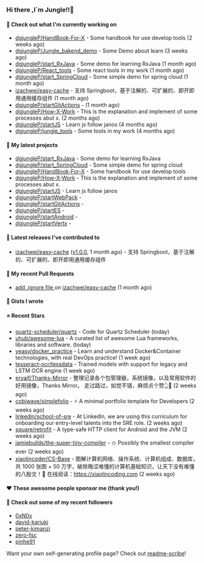 ### Hi there ,I`m Jungle!!👋

#### 👷 Check out what I'm currently working on

- [dgjungleP/HandBook-For-X](https://github.com/dgjungleP/HandBook-For-X) - Some handbook for use develop tools (2 weeks ago)
- [dgjungleP/Jungle_bakend_demo](https://github.com/dgjungleP/Jungle_bakend_demo) - Some Demo about learn (3 weeks ago)
- [dgjungleP/start_RxJava](https://github.com/dgjungleP/start_RxJava) - Some demo for learning RxJava (1 month ago)
- [dgjungleP/React_tools](https://github.com/dgjungleP/React_tools) - Some react tools in my work (1 month ago)
- [dgjungleP/start_SpringCloud](https://github.com/dgjungleP/start_SpringCloud) - Some simple demo for spring cloud  (1 month ago)
- [izachwei/easy-cache](https://github.com/izachwei/easy-cache) - 支持 Springboot，基于注解的、可扩展的、即开即用通用缓存组件 (1 month ago)
- [dgjungleP/startGitActions](https://github.com/dgjungleP/startGitActions) -  (1 month ago)
- [dgjungleP/How-X-Work](https://github.com/dgjungleP/How-X-Work) - This is the explanation and implement of some processes abut x. (2 months ago)
- [dgjungleP/startJS](https://github.com/dgjungleP/startJS) - Learn js follow janos (4 months ago)
- [dgjungleP/jungle_tools](https://github.com/dgjungleP/jungle_tools) - Some tools in my work (4 months ago)

#### 🌱 My latest projects

- [dgjungleP/start_RxJava](https://github.com/dgjungleP/start_RxJava) - Some demo for learning RxJava
- [dgjungleP/start_SpringCloud](https://github.com/dgjungleP/start_SpringCloud) - Some simple demo for spring cloud 
- [dgjungleP/HandBook-For-X](https://github.com/dgjungleP/HandBook-For-X) - Some handbook for use develop tools
- [dgjungleP/How-X-Work](https://github.com/dgjungleP/How-X-Work) - This is the explanation and implement of some processes abut x.
- [dgjungleP/startJS](https://github.com/dgjungleP/startJS) - Learn js follow janos
- [dgjungleP/startWebPack](https://github.com/dgjungleP/startWebPack) - 
- [dgjungleP/startGitActions](https://github.com/dgjungleP/startGitActions) - 
- [dgjungleP/startES](https://github.com/dgjungleP/startES) - 
- [dgjungleP/startAndroid](https://github.com/dgjungleP/startAndroid) - 
- [dgjungleP/startVertx](https://github.com/dgjungleP/startVertx) - 

#### 🔭 Latest releases I've contributed to

- [izachwei/easy-cache](https://github.com/izachwei/easy-cache) ([v1.0.0](https://github.com/izachwei/easy-cache/releases/tag/v1.0.0), 1 month ago) - 支持 Springboot，基于注解的、可扩展的、即开即用通用缓存组件

#### 🔨 My recent Pull Requests

- [add .ignore file ](https://github.com/izachwei/easy-cache/pull/2) on [izachwei/easy-cache](https://github.com/izachwei/easy-cache) (1 month ago)


#### 📓 Gists I wrote


#### ⭐ Recent Stars

- [quartz-scheduler/quartz](https://github.com/quartz-scheduler/quartz) - Code for Quartz Scheduler (today)
- [uhub/awesome-lua](https://github.com/uhub/awesome-lua) - A curated list of awesome Lua frameworks, libraries and software. (today)
- [yeasy/docker_practice](https://github.com/yeasy/docker_practice) - Learn and understand Docker&amp;Container technologies, with real DevOps practice! (1 week ago)
- [tesseract-ocr/tessdata](https://github.com/tesseract-ocr/tessdata) - Trained models with support for legacy and LSTM OCR engine (1 week ago)
- [eryajf/Thanks-Mirror](https://github.com/eryajf/Thanks-Mirror) - 整理记录各个包管理器，系统镜像，以及常用软件的好用镜像，Thanks Mirror。     走过路过，如觉不错，麻烦点个赞👆🌟 (2 weeks ago)
- [cobiwave/simplefolio](https://github.com/cobiwave/simplefolio) - ⚡️ A minimal portfolio template for Developers (2 weeks ago)
- [linkedin/school-of-sre](https://github.com/linkedin/school-of-sre) - At LinkedIn, we are using this curriculum for onboarding our entry-level talents into the SRE role. (2 weeks ago)
- [square/retrofit](https://github.com/square/retrofit) - A type-safe HTTP client for Android and the JVM (2 weeks ago)
- [jamiebuilds/the-super-tiny-compiler](https://github.com/jamiebuilds/the-super-tiny-compiler) - :snowman: Possibly the smallest compiler ever (2 weeks ago)
- [xiaolincoder/CS-Base](https://github.com/xiaolincoder/CS-Base) - 图解计算机网络、操作系统、计算机组成、数据库，共 1000 张图 &#43; 50 万字，破除晦涩难懂的计算机基础知识，让天下没有难懂的八股文！🚀 在线阅读：https://xiaolincoding.com   (2 weeks ago)

#### ❤️ These awesome people sponsor me (thank you!)


#### 👯 Check out some of my recent followers

- [0xN0x](https://github.com/0xN0x)
- [david-kariuki](https://github.com/david-kariuki)
- [peter-kimanzi](https://github.com/peter-kimanzi)
- [zero-fsc](https://github.com/zero-fsc)
- [pinhe91](https://github.com/pinhe91)

Want your own self-generating profile page? Check out [readme-scribe](https://github.com/muesli/readme-scribe)!
